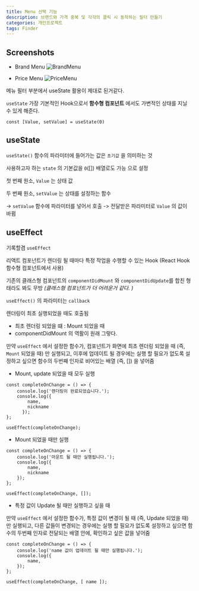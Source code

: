 ```yaml
---
title: Menu 선택 기능
description: 브랜드와 가격 중복 및 각각의 클릭 시 동작하는 필터 만들기
categories: 개인프로젝트
tags: Finder
---
```


## Screenshots

- Brand Menu
  ![BrandMenu](/photos/BrandMenu.png)

- Price Menu
  ![PriceMenu](/photos/PriceMenu.png)

메뉴 필터 부분에서 useState 활용이 제대로 된거같다.

`useState`
가장 기본적인 Hook으로서 **함수형 컴포넌트** 에서도 가변적인 상태를 지닐 수 있게 해준다.

```
const [Value, setValue] = useState(0)
```

## useState

`useState()` 함수의 파라미터에 들어가는 값은 `초기값` 을 의미하는 것

사용하고자 하는 `state` 의 기본값을 `0`([]) 배열로도 가능 으로 설정

첫 번째 원소, `Value` 는 상태 값

두 번째 원소, `setValue` 는 상태를 설정하는 함수

-> `setValue` 함수에 파라미터를 넣어서 호출 -> 전달받은 파라미터로 `Value` 의 값이 바뀜

## useEffect

기록할겸 `useEffect`

리액트 컴포넌트가 렌더링 될 때마다 특정 작업을 수행할 수 있는 Hook (React Hook함수형 컴포넌트에서 사용)

기존의 클래스형 컴포넌트의 `componentDidMount` 와 `componentDidUpdate`를 합친 형태라도 봐도 무방 _(클래스형 컴포넌트가 더 어려운거 같다. )_

`useEffect()` 의 파라미터는 `callback`

렌더링이 최초 실행되었을 때도 호출됨

- 최초 렌더링 되었을 떄 : Mount 되었을 때
- componentDidMount 의 역활이 원래 그렇다.

만약 `useEffect` 에서 설정한 함수가, 컴포넌트가 화면에 최초 렌더링 되었을 때 (즉, `Mount` 되었을 때) 만 실행되고, 이후에 업데이트 될 경우에는 실행 할 필요가 없도록 설정하고 싶으면 함수의 두번째 인자로 비어있는 배열 (즉, []) 을 넣어줌

- Mount, update 되었을 때 모두 실행

```
const completeOnChange = () => {
    console.log('렌더링이 완료되었습니다.');
    console.log({
        name,
        nickname
      });
};

useEffect(completeOnChange);
```

- Mount 되었을 때만 실행

```
const completeOnChange = () => {
    console.log('마운트 될 때만 실행됩니다.');
    console.log({
        name,
        nickname
    });
};

useEffect(completeOnChange, []);
```

- 특정 값이 Update 될 때만 실행하고 싶을 때

만약 `useEffect` 에서 설정한 함수가, 특정 값이 변경이 될 때 (즉, Update 되었을 때) 만 실행되고, 다른 값들이 변경되는 경우에는 실행 할 필요가 없도록 설정하고 싶으면 함수의 두번째 인자로 전달되는 배열 안에, 확인하고 싶은 값을 넣어줌

```
const completeOnChange = () => {
    console.log('name 값이 업데이트 될 때만 실행됩니다.');
    console.log({
        name,
    });
};

useEffect(completeOnChange, [ name ]);
```
